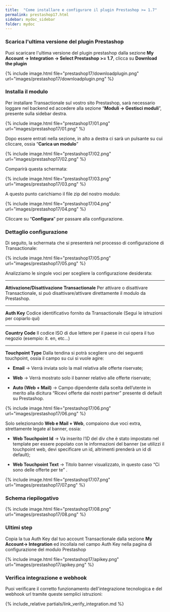 ```yaml
---
title:  "Come installare e configurare il plugin Prestashop >= 1.7"
permalink: prestashop17.html
sidebar: mydoc_sidebar
folder: mydoc
---
```



### Scarica l'ultima versione del plugin Prestashop
 Puoi scaricare l'ultima versione del plugin prestashop dalla sezione  **My Account -> Integration -> Select Prestashop >= 1.7**, clicca su **Download the plugin**

{% include image.html file="prestashop17/downloadplugin.png" url="images/prestashop17/downloadplugin.png" %}

### Installa il modulo

Per installare Transactionale sul vostro sito Prestashop, sarà necessario loggare nel backend ed accedere alla sezione “**Moduli → Gestisci moduli**”, presente sulla sidebar destra.

{% include image.html file="prestashop17/01.png" url="images/prestashop17/01.png" %}

Dopo essere entrati nella sezione, in alto a destra ci sarà un pulsante su cui cliccare, ossia “**Carica un modulo**” 

{% include image.html file="prestashop17/02.png" url="images/prestashop17/02.png" %}

Comparirà questa schermata: 

{% include image.html file="prestashop17/03.png" url="images/prestashop17/03.png" %}

A questo punto carichiamo il file zip del nostro modulo:

{% include image.html file="prestashop17/04.png" url="images/prestashop17/04.png" %}

Cliccare su “**Configura**” per passare alla configurazione.

### Dettaglio configurazione
Di seguito, la schermata che si presenterà nel processo di configurazione di Transactionale:

{% include image.html file="prestashop17/05.png" url="images/prestashop17/05.png" %}

Analizziamo le singole voci per scegliere la configurazione desiderata:

---

**Attivazione/Disattivazione Transactionale**
Per attivare o disattivare Transactionale, si può disattivare/attivare direttamente il modulo da
Prestashop.

---

**Auth Key**
Codice identificativo fornito da Transactionale (Segui le istruzioni per copiarlo qui)

---

**Country Code**
Il codice ISO di due lettere per il paese in cui opera il tuo negozio (esempio: it. en, etc…)

---

**Touchpoint Type**
Dalla tendina si potrà scegliere uno dei seguenti touchpoint, ossia il campo su cui si vuole
agire:
- **Email** → Verrà inviata solo la mail relativa alle offerte riservate;

- **Web** → Verrà mostrato solo il banner relativo alle offerte riservate;

- **Auto (Web + Mail)** → Campo dipendente dalla scelta dell’utente in merito alla dicitura “Ricevi offerte dai nostri partner” presente di default su Prestashop.

{% include image.html file="prestashop17/06.png" url="images/prestashop17/06.png" %}

Solo selezionando **Web e Mail + Web**, compaiono due voci extra, strettamente legate al banner, ossia: 
- **Web Touchpoint Id** → Va inserito l’ID del div che è stato impostato nel template per essere popolato con le informazioni del banner (se utilizzi il touchpoint web, devi specificare un id, altrimenti prenderà un id di default);

- **Web Touchpoint Text** → Titolo banner visualizzato, in questo caso “Ci sono delle offerte per te” .

{% include image.html file="prestashop17/07.png" url="images/prestashop17/07.png" %}

### Schema riepilogativo
{% include image.html file="prestashop17/08.png" url="images/prestashop17/08.png" %}

### Ultimi step

Copia la tua Auth Key dal tuo account Transactionale dalla sezione **My Account-> Integration** ed incollala nel campo Auth Key nella pagina di configurazione del modulo Prestashop

{% include image.html file="prestashop17/apikey.png" url="images/prestashop17/apikey.png" %}


### Verifica integrazione e webhook

Puoi verificare il corretto funzionamento dell'integrazione tecnologica e del webhook url tramite queste semplici istruzioni:

{% include_relative partials/link_verify_integration.md %}